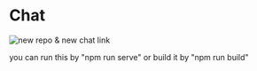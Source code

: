 # Chat

![new repo & new chat link](https://github.com/justririll/JstChat2)

you can run this by "npm run serve" or build it by "npm run build"
